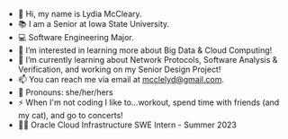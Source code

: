 - 👋 Hi, my name is Lydia McCleary.
- 📚 I am a Senior at Iowa State University.
- 💻 Software Engineering Major.
- 🧠 I’m interested in learning more about Big Data & Cloud Computing!
- 🌱 I’m currently learning about Network Protocols, Software Analysis & Verification, and working on my Senior Design Project! 
- 📫 You can reach me via email at mcclelyd@gmail.com.
- 🌈 Pronouns: she/her/hers
- ⚡ When I'm not coding I like to...workout, spend time with friends (and my cat), and go to concerts!
- 👩‍💻 Oracle Cloud Infrastructure SWE Intern - Summer 2023

<!---
mcclelyd/mcclelyd is a ✨ special ✨ repository because its `README.md` (this file) appears on your GitHub profile.
You can click the Preview link to take a look at your changes.
--->
